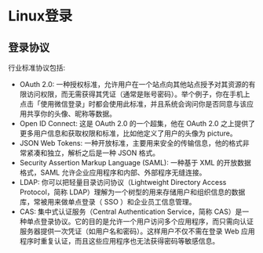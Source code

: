 # Linux登录

## 登录协议
行业标准协议包括:

* OAuth 2.0: 一种授权标准，允许用户在一个站点向其他站点授予对其资源的有限访问权限，而无需获得其凭证（通常是账号密码）。举个例子，你在手机上点击「使用微信登录」时都会使用此标准，并且系统会询问你是否同意与该应用共享你的头像、昵称等数据。
* Open ID Connect: 这是 OAuth 2.0 的一个超集，他在 OAuth 2.0 之上提供了更多用户信息和获取权限和标准，比如他定义了用户的头像为 picture。
* JSON Web Tokens: 一种开放标准，主要用来安全的传输信息，他的格式非常紧凑和独立，解析之后是一种 JSON 格式。
* Security Assertion Markup Language (SAML): 一种基于 XML 的开放数据格式，SAML 允许企业应用程序和内部、外部程序无缝连接。
* LDAP: 你可以把轻量目录访问协议（Lightweight Directory Access Protocol，简称 LDAP）理解为一个树型的用来存储用户和组织信息的数据库，常被用来做单点登录（ SSO ）和企业员工信息管理。
* CAS: 集中式认证服务（Central Authentication Service，简称 CAS）是一种单点登录协议。它的目的是允许一个用户访问多个应用程序，而只需向认证服务器提供一次凭证（如用户名和密码）。这样用户不仅不需在登录 Web 应用程序时重复认证，而且这些应用程序也无法获得密码等敏感信息。